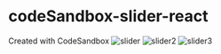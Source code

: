 # codeSandbox-slider-react
Created with CodeSandbox
![slider](https://github.com/baburam369/codeSandbox-slider-react/assets/99971524/f818805e-1500-44c2-b267-5d621e389793)
![slider2](https://github.com/baburam369/codeSandbox-slider-react/assets/99971524/30fbd873-cc39-4a3d-9ab9-1bd3f1db1b57)
![slider3](https://github.com/baburam369/codeSandbox-slider-react/assets/99971524/9b84d2a3-f6eb-4067-b9f4-e4c98a4894de)
